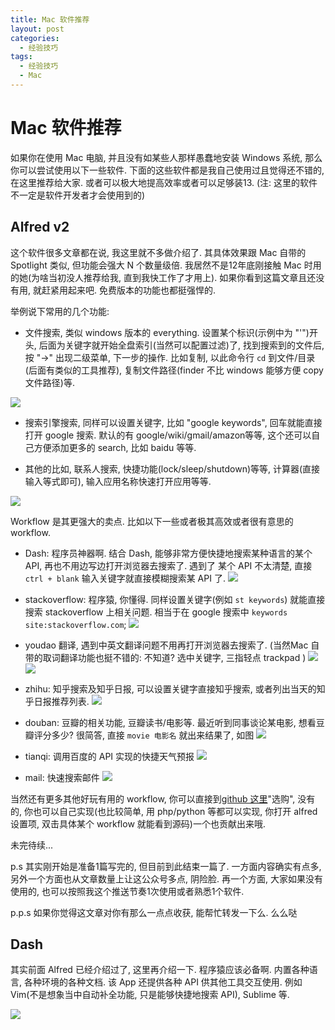 ```yaml
---
title: Mac 软件推荐
layout: post
categories:
  - 经验技巧
tags:
  - 经验技巧
  - Mac
---
```


# Mac 软件推荐

如果你在使用 Mac 电脑, 并且没有如某些人那样愚蠢地安装 Windows 系统, 那么你可以尝试使用以下一些软件. 下面的这些软件都是我自己使用过且觉得还不错的, 在这里推荐给大家.  或者可以极大地提高效率或者可以足够装13. (注: 这里的软件不一定是软件开发者才会使用到的)

##  Alfred v2

这个软件很多文章都在说, 我这里就不多做介绍了. 其具体效果跟 Mac 自带的 Spotlight 类似, 但功能会强大 N 个数量级倍. 我居然不是12年底刚接触 Mac 时用的她(为啥当初没人推荐给我, 直到我快工作了才用上). 如果你看到这篇文章且还没有用, 就赶紧用起来吧. 免费版本的功能也都挺强悍的. 

举例说下常用的几个功能:  

- 文件搜索, 类似 windows 版本的 everything. 设置某个标识(示例中为 "'")开头, 后面为关键字就开始全盘索引(当然可以配置过滤)了, 找到搜索到的文件后, 按 "->" 出现二级菜单, 下一步的操作. 比如复制, 以此命令行 `cd` 到文件/目录(后面有类似的工具推荐), 复制文件路径(finder 不比 windows 能够方便 copy 文件路径)等.

![](/resources/app-in-mac/alfred-file-search.png)

- 搜索引擎搜索, 同样可以设置关键字, 比如 "google keywords", 回车就能直接打开 google 搜索. 默认的有 google/wiki/gmail/amazon等等, 这个还可以自己方便添加更多的 search, 比如 baidu 等等. 

- 其他的比如, 联系人搜索, 快捷功能(lock/sleep/shutdown)等等, 计算器(直接输入等式即可), 输入应用名称快速打开应用等等.

![](/resources/app-in-mac/alfred-quick-search.png)

Workflow 是其更强大的卖点. 比如以下一些或者极其高效或者很有意思的 workflow. 

- Dash: 程序员神器啊. 结合 Dash, 能够非常方便快捷地搜索某种语言的某个 API, 再也不用边写边打开浏览器去搜索了. 遇到了 某个 API 不太清楚, 直接 `ctrl + blank` 输入关键字就直接模糊搜索某 API 了.
![](/resources/app-in-mac/dash.png)
- stackoverflow: 程序猿, 你懂得. 同样设置关键字(例如 `st keywords`) 就能直接搜索 stackoverflow 上相关问题. 相当于在 google 搜索中 `keywords site:stackoverflow.com`;
![](/resources/app-in-mac/alfred-st.png)

- youdao 翻译, 遇到中英文翻译问题不用再打开浏览器去搜索了. (当然Mac 自带的取词翻译功能也挺不错的: 不知道? 选中关键字, 三指轻点 trackpad )
![](/resources/app-in-mac/youdao.png)
![](/resources/app-in-mac/mac-translate-trackpad.png)
- zhihu: 知乎搜索及知乎日报, 可以设置关键字直接知乎搜索, 或者列出当天的知乎日报推荐列表.
![](/resources/app-in-mac/zhihu-daily.png)
- douban: 豆瓣的相关功能, 豆瓣读书/电影等.  最近听到同事谈论某电影, 想看豆瓣评分多少? 很简答, 直接 `movie 电影名` 就出来结果了, 如图
![](/resources/app-in-mac/douban-movie.png)
- tianqi: 调用百度的 API 实现的快捷天气预报
![](/resources/app-in-mac/baidu-tianqi.png)
- mail: 快速搜索邮件
![](/resources/app-in-mac/mail.png)

当然还有更多其他好玩有用的 workflow, 你可以直接到[github 这里](https://github.com/hzlzh/AlfredWorkflow.com)"选购", 没有的, 你也可以自己实现(也比较简单, 用 php/python 等都可以实现, 你打开 alfred 设置项, 双击具体某个 workflow 就能看到源码)一个也贡献出来哦. 


未完待续...

p.s 其实刚开始是准备1篇写完的, 但目前到此结束一篇了. 一方面内容确实有点多, 另外一个方面也从文章数量上让这公众号多点, 阴险脸.  再一个方面, 大家如果没有使用的, 也可以按照我这个推送节奏1次使用或者熟悉1个软件. 

p.p.s 如果你觉得这文章对你有那么一点点收获, 能帮忙转发一下么. 么么哒 

## Dash 

其实前面 Alfred 已经介绍过了, 这里再介绍一下. 程序猿应该必备啊. 内置各种语言, 各种环境的各种文档. 该 App 还提供各种 API 供其他工具交互使用. 例如 Vim(不是想象当中自动补全功能, 只是能够快捷地搜索 API), Sublime 等.  

![](/resources/app-in-mac/dash-main.png)

